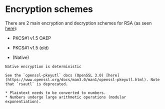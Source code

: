 # Encryption schemes

There are 2 main encryption and decryption schemes for RSA (as seen [here](https://en.wikipedia.org/wiki/PKCS_1#Schemes)):

* PKCS#1 v1.5 OAEP

* PKCS#1 v1.5 (old)

* (Native)

~~~admonish warning
Native encryption is deterministic
~~~

~~~admonish example title="OpenSSL"
See the `openssl-pkeyutl` docs (OpenSSL 3.0) [here](https://www.openssl.org/docs/man3.0/man1/openssl-pkeyutl.html). Note that `rsautl` is deprecated.
~~~

~~~admonish question title="Why is RSA slow?"
* Plaintext needs to be converted to numbers.
* Numbers undergo large arithmetic operations (modular exponentiation).
~~~
